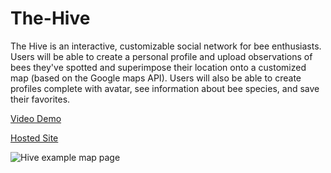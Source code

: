 # The-Hive

The Hive is an interactive, customizable social network for bee enthusiasts. Users will be able to create a personal profile and upload observations of bees they've spotted and superimpose their location onto a customized map (based on the Google maps API). Users will also be able to create profiles complete with avatar, see information about bee species, and save their favorites.

[Video Demo](https://www.youtube.com/watch?v=ApFWHqMhabg&t=1s)

[Hosted Site](https://the-hive-g25.herokuapp.com/)


![Hive example map page](/../screenshots/screenshots/theHiveMap.png?raw=true "Hive map page")


